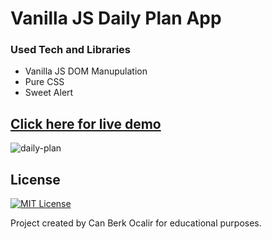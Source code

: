 # Vanilla JS Daily Plan App

### Used Tech and Libraries
* Vanilla JS DOM Manupulation
* Pure CSS
* Sweet Alert


## [Click here for live demo](https://strong-valkyrie-8f34a3.netlify.app/)

![daily-plan](https://user-images.githubusercontent.com/11324886/190829342-e4f3b728-2843-4462-a3d9-c6f0914be4af.gif)
## License

[![MIT License](https://img.shields.io/badge/License-MIT-green.svg)](https://choosealicense.com/licenses/mit/)

Project created by Can Berk Ocalir for educational purposes.
